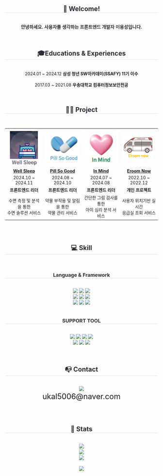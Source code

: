<div align= "center"> 
    <h2 style="border-bottom: 1px solid #d8dee4; color: #282d33;"> 👋 Welcome! </h2>  
    <br>   
    <div style="font-weight: 700; font-size: 15px; text-align: center; color: #282d33;"> 
      안녕하세요. 사용자를 생각하는 프론트엔드 개발자 이용성입니다.
    </div> 
</div>
<br>    
<br>   
<div align= "center"> 
    <h2 style="border-bottom: 1px solid #d8dee4; color: #282d33;"> 🎓Educations & Experiences </h2>  
        <p align="center"></br>
             2024.01 ~ 2024.12 <b>삼성 청년 SW아카데미(SSAFY) 11기 이수</b>  </br></br>
             2017.03 ~ 2021.08 <b>우송대학교 컴퓨터정보보안전공</b>
        </p>
</div>
<br>   
<div align="center"> 
    <h2 style="border-bottom: 1px solid #d8dee4; color: #282d33;"> 👨‍💻 Project </h2>  
    <br>
    <table align="center" style="table-layout: fixed; width: 100%; border-collapse: collapse;">
        <tr>
            <td align="center"><img src="images/wellsleep.png" alt="WellSleep" title="WellSleep" style="width: 150px; object-fit: cover;"></td>
            <td align="center"><img src="images/pillsogood.png" alt="PillSoGood" title="PillSoGood" style="width: 150px; object-fit: cover;"></td>
            <td align="center"><img src="images/inmind.png" alt="PillSoGood" title="PillSoGood" style="width: 150px; object-fit: cover;"></td>
            <td align="center"><img src="images/eroomnow.png" alt="EroomNow2" title="EroomNow2" style="width: 150px; object-fit: cover;"></td>
        </tr>
        <tr>
           <td align="center"><b><a href="https://github.com/ukal5006/WellSleep">Well Sleep</a></b></td>
                <td align="center"><b><a href="https://github.com/ukal5006/PillSoGood">Pill So Good</a></b></td>
                <td align="center"><b><a href="https://github.com/ukal5006/In-Mind">In Mind</a></b></td>
                <td align="center"><b><a href="https://github.com/ukal5006/EroomNow2">Eroom Now</a></b></td>
        </tr>
        <tr>
            <td align="center">2024.10 ~ 2024.11</td>
            <td align="center">2024.08 ~ 2024.10</td>
            <td align="center">2024.07 ~ 2024.08</td>
            <td align="center">2022.10 ~ 2022.12</td>
        </tr>
        <tr>
            <td align="center"><b>프론트엔드 리더</b></td>
            <td align="center"><b>프론트엔드 리더</b></td>
            <td align="center"><b>프론트엔드 리더</b></td>
            <td align="center"><b>개인 프로젝트</b></td>
        </tr>
        <tr>
            <td align="center">수면 측정 및 분석을 통한 <br> 수면 솔루션 서비스</td>
            <td align="center">약물 부작용 및 알림을 통한<br> 약물 관리 서비스</td>
            <td align="center">간단한 그림 검사를 통한 <br> 아이 심리 분석 서비스</td>
            <td align="center">사용자 위치기반 실시간 <br> 응급실 조회 서비스</td>
        </tr>
    </table>

</div>
<br>
<br>
<div align="center">
    <h2 style="border-bottom: 1px solid #d8dee4; color: #282d33;">💻 Skill</h2><br>
    <div style="margin: 0 auto; text-align: center;" align="center">
        <h3 style="border-bottom: 1px solid #d8dee4; color: #282d33;">Language & Framework</h3><br>
        <img src="https://img.shields.io/badge/Javascript-F7DF1E?style=for-the-badge&logo=Javascript&logoColor=white">
        <img src="https://img.shields.io/badge/React-61DAFB?style=for-the-badge&logo=React&logoColor=white">
        <img src="https://img.shields.io/badge/Recoil-3776AB?style=for-the-badge&logo=recoil&logoColor=white">
        <br>
        <img src="https://img.shields.io/badge/React Native-61DAFB?style=for-the-badge&logo=React&logoColor=white">
        <img src="https://img.shields.io/badge/Typescript-0058CC?style=for-the-badge&logo=typescript&logoColor=white">
        <img src="https://img.shields.io/badge/Vue.js-4FC08D?style=for-the-badge&logo=Vue.js&logoColor=white">
        <br>
<img src="https://img.shields.io/badge/Next.js-181717?style=for-the-badge&logo=Next.js&logoColor=white">
        <img src="https://img.shields.io/badge/HTML5-E34F26?style=for-the-badge&logo=HTML5&logoColor=white">
        <img src="https://img.shields.io/badge/CSS3-1572B6?style=for-the-badge&logo=CSS3&logoColor=white">    
    </div>
    <br>
    <h3 style="border-bottom: 1px solid #d8dee4; color: #282d33;">SUPPORT TOOL</h3><br>
    <div style="text-align: center;">
        <img src="https://img.shields.io/badge/vscode-007ACC?style=for-the-badge&logoColor=white">
        <img src="https://img.shields.io/badge/Github-181717?style=for-the-badge&logo=Github&logoColor=white">
<img src="https://img.shields.io/badge/GitLab-E34F26?style=for-the-badge&logo=Gitlab&logoColor=white">
        <img src="https://img.shields.io/badge/Notion-000000?style=for-the-badge&logo=Notion&logoColor=white"><br>
        <img src="https://img.shields.io/badge/jira-0052CC?style=for-the-badge&logo=jira&logoColor=white">
        <img src="https://img.shields.io/badge/postman-FF6C37?style=for-the-badge&logo=postman&logoColor=white">
        <img src="https://img.shields.io/badge/mattermost-0058CC?style=for-the-badge&logo=mattermost&logoColor=white">
    </div>
</div>
<br>
<br>
<div align= "center">
  <h2 style="border-bottom: 1px solid #d8dee4; color: #282d33;"> 📭 Contact</h2> 
  <br> 
  <div align= "center">
  <a href=mailto:ukal5006@naver.com> <img src="https://img.shields.io/badge/Naver-03C75A?style=for-the-badge&logo=Naver&logoColor=white"> </a>
  <br/>
    <span style="font-size: 25px;">ukal5006@naver.com</span>
  </div>  
  <br>
</div>
 <br> 
 <br>  
<div align="center"> 
  <h2 style="border-bottom: 1px solid #d8dee4; color: #282d33;"> 🏅 Stats </h2> 
   <br> 
  <div align="center"> 
      <img src="http://mazassumnida.wtf/api/v2/generate_badge?boj=ukal5006">
<br/>
    <img src="https://github-readme-stats.vercel.app/api?username=ukal5006&bg_color=FFD5E2&title_color=7A7A7A&text_color=7A7A7A&cache_seconds=86400"/>
<br/>
    <img src="https://github-readme-stats.vercel.app/api/top-langs/?username=ukal5006&layout=compact&bg_color=FFD5E2&title_color=7A7A7A&text_color=7A7A7A&cache_seconds=86400"/>
  </div>
  <br>
  <div align= "center"> <a href="https://hits.seeyoufarm.com"> <img src="https://hits.seeyoufarm.com/api/count/incr/badge.svg?url=https%3A%2F%2Fgithub.com%2Fukal5006%2F&count_bg=%23000000&title_bg=%23000000&icon=github.svg&icon_color=%23FFFFFF&title=GitHub&edge_flat=false"/></a>
   </div> 
</div>
